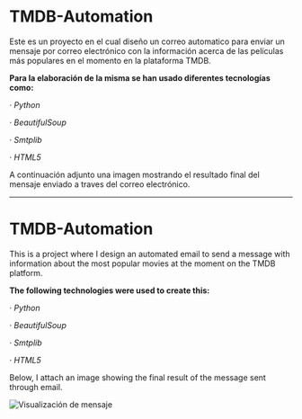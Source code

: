 # TMDB-Automation

Este es un proyecto en el cual diseño un correo automatico para enviar un mensaje por correo electrónico con la información acerca de las películas más populares en el momento en la plataforma TMDB.

**Para la elaboración de la misma se han usado diferentes tecnologías como:**

· *Python*

· *BeautifulSoup*

· *Smtplib*

· *HTML5*

A continuación adjunto una imagen mostrando el resultado final del mensaje enviado a traves del correo electrónico.

-------------------------------------------------------------------------------------------------------------------------------------------------------------------------------------------------------------------------------

# TMDB-Automation

This is a project where I design an automated email to send a message with information about the most popular movies at the moment on the TMDB platform.

**The following technologies were used to create this:**

· *Python*

· *BeautifulSoup*

· *Smtplib*

· *HTML5*

Below, I attach an image showing the final result of the message sent through email.

![Visualización de mensaje](visualización_mensaje.png)
